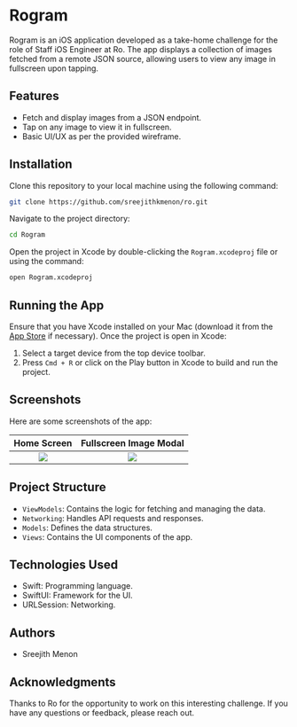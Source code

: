 # Rogram

Rogram is an iOS application developed as a take-home challenge for the role of Staff iOS Engineer at Ro. The app displays a collection of images fetched from a remote JSON source, allowing users to view any image in fullscreen upon tapping.

## Features

- Fetch and display images from a JSON endpoint.
- Tap on any image to view it in fullscreen.
- Basic UI/UX as per the provided wireframe.

## Installation

Clone this repository to your local machine using the following command:

```bash
git clone https://github.com/sreejithkmenon/ro.git
```

Navigate to the project directory:

```bash
cd Rogram
```

Open the project in Xcode by double-clicking the `Rogram.xcodeproj` file or using the command:

```bash
open Rogram.xcodeproj
```

## Running the App

Ensure that you have Xcode installed on your Mac (download it from the [App Store](https://apps.apple.com/us/app/xcode/id497799835) if necessary). Once the project is open in Xcode:

1. Select a target device from the top device toolbar.
2. Press `Cmd + R` or click on the Play button in Xcode to build and run the project.

## Screenshots

Here are some screenshots of the app:

Home Screen                |  Fullscreen Image Modal
:-------------------------:|:-------------------------:
![](https://i.ibb.co/jRLJpJj/Simulator-Screen-Shot-i-Phone-14-2024-05-26-at-18-10-51.png)  |  ![](https://i.ibb.co/1KFqBD2/Simulator-Screen-Shot-i-Phone-14-2024-05-26-at-18-11-14.png)

## Project Structure

- `ViewModels`: Contains the logic for fetching and managing the data.
- `Networking`: Handles API requests and responses.
- `Models`: Defines the data structures.
- `Views`: Contains the UI components of the app.

## Technologies Used

- Swift: Programming language.
- SwiftUI: Framework for the UI.
- URLSession: Networking.

## Authors

- Sreejith Menon

## Acknowledgments

Thanks to Ro for the opportunity to work on this interesting challenge. If you have any questions or feedback, please reach out.
